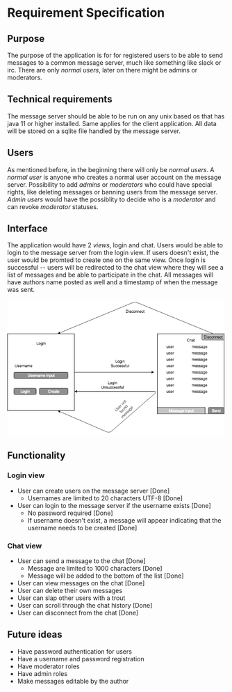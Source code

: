 # Requirement Specification

## Purpose

The purpose of the application is for for registered users to be able to send messages to a common message server, much like something like slack or irc. There are only _normal users_, later on there might be admins or moderators. 

## Technical requirements

The message server should be able to be run on any unix based os that has java 11 or higher installed. Same applies for the client application. All data will be stored on a sqlite file handled by the message server.

## Users

As mentioned before, in the beginning there will only be _normal users_. A _normal user_ is anyone who creates a normal user account on the message server. Possibility to add _admins_ or _moderators_ who could have special rights, like deleting messages or banning users from the message server. _Admin users_ would have the possiblity to decide who is a _moderator_ and can revoke _moderator_ statuses.

## Interface

The application would have 2 _views_, login and chat. Users would be able to login to the message server from the login view. If users doesn't exist, the user would be promted to create one on the same view. Once login is successful -- users will be redirected to the chat view where they will see a list of messages and be able to participate in the chat. All messages will have authors name posted as well and a timestamp of when the message was sent.

<img src="https://raw.githubusercontent.com/nnecklace/acskl/master/documents/diagrams/acskl-flow.png" width="500px"/>

## Functionality

### Login view
- User can create users on the message server [Done]
  - Usernames are limited to 20 characters UTF-8 [Done]
- User can login to the message server if the username exists [Done]
  - No password required [Done]
  - If username doesn't exist, a message will appear indicating that the username needs to be created [Done]

### Chat view
- User can send a message to the chat [Done]
  - Message are limited to 1000 characters [Done]
  - Message will be added to the bottom of the list [Done]
- User can view messages on the chat [Done]
- User can delete their own messages
- User can slap other users with a trout
- User can scroll through the chat history [Done]
- User can disconnect from the chat [Done]

## Future ideas
- Have password authentication for users
- Have a username and password registration
- Have moderator roles
- Have admin roles
- Make messages editable by the author

